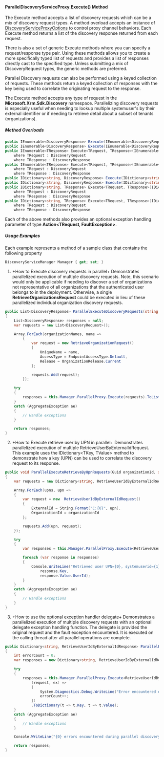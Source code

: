 #### ParallelDiscoveryServiceProxy.Execute() Method

The Execute method accepts a list of discovery requests which can be a mix of discovery request types.  A method overload accepts an instance of [DiscoveryServiceProxyOptions](DiscoveryServiceProxyOptions-Class) to control proxy channel behaviors.  Each Execute method returns a list of the discovery response returned from each request.  

There is also a set of generic Execute methods where you can specify a request/response type pair. Using these methods allows you to create a more specifically typed list of requests and provides a list of responses directly cast to the specified type. Unless submitting a mix of DiscoveryRequest types, the generic methods are preferred.

Parallel Discovery requests can also be performed using a keyed collection of requests.  These methods return a keyed collection of responses with the key being used to correlate the originating request to the response.

The Execute method accepts any type of request in the **Microsoft.Xrm.Sdk.Discovery** namespace.  Parallelizing discovery requests is especially useful when needing to lookup multiple systemuser's by their external identifier or if needing to retrieve detail about a subset of tenants (organizations).

##### Method Overloads

```c#
public IEnumerable<DiscoveryResponse> Execute(IEnumerable<DiscoveryRequest> requests)
public IEnumerable<DiscoveryResponse> Execute(IEnumerable<DiscoveryRequest> requests, DiscoveryServiceProxyOptions options)
public IEnumerable<TResponse> Execute<TRequest, TResponse>(IEnumerable<TRequest> requests)
    where TRequest : DiscoveryRequest
    where TResponse : DiscoveryResponse
public IEnumerable<TResponse> Execute<TRequest, TResponse>(IEnumerable<TRequest> requests, DiscoveryServiceProxyOptions options)
    where TRequest : DiscoveryRequest
    where TResponse : DiscoveryResponse
public IDictionary<string, DiscoveryResponse> Execute(IDictionary<string, DiscoveryRequest> requests)
public IDictionary<string, DiscoveryResponse> Execute(IDictionary<string, DiscoveryRequest> requests, DiscoveryServiceProxyOptions options)
public IDictionary<string, TResponse> Execute<TRequest, TResponse>(IDictionary<string, TRequest> requests)
    where TRequest : DiscoveryRequest
    where TResponse : DiscoveryResponse
public IDictionary<string, TResponse> Execute<TRequest, TResponse>(IDictionary<string, TRequest> requests, DiscoveryServiceProxyOptions options)
    where TRequest : DiscoveryRequest
    where TResponse : DiscoveryResponse
```

Each of the above methods also provides an optional exception handling parameter of type **Action<TRequest, FaultException<DiscoveryServiceFault>>**.

##### Usage Examples

Each example represents a method of a sample class that contains the following property

```c#
DiscoveryServiceManager Manager { get; set; }
```

1. +How to Execute discovery requests in parallel+
Demonstrates parallelized execution of multiple discovery requests.  Note, this scenario would only be applicable if needing to discover a set of organizations not representative of all organizations that the authenticated user belongs to in the deployment.  Otherwise, a single **RetrieveOrganizationsRequest** could be executed in lieu of these parallelized individual organization discovery requests.

```c#
public List<DiscoveryResponse> ParallelExecuteDiscoveryRequests(string[]() organizationNames)
{            
    List<DiscoveryResponse> responses = null;
    var requests = new List<DiscoveryRequest>();

    Array.ForEach(organizationNames, name =>
        {
            var request = new RetrieveOrganizationRequest()
            {
                UniqueName = name,
                AccessType = EndpointAccessType.Default,
                Release = OrganizationRelease.Current
            };

            requests.Add(request);
        });

    try
    {
        responses = this.Manager.ParallelProxy.Execute(requests).ToList();
    }
    catch (AggregateException ae)
    {
        // Handle exceptions
    }

    return responses;
}
```

2. +How to Execute retrieve user by UPN in parallel+
Demonstrates parallelized execution of multiple RetrieveUserByExternalIdRequest.  This example uses the IDictionary<TKey, TValue> method to demonstrate how a key (UPN) can be used to correlate the discovery request to its response.

```c#
public void ParallelExecuteRetrieveByUpnRequests(Guid organizationId, string[]() upns)
{
    var requests = new Dictionary<string, RetrieveUserIdByExternalIdRequest>();

    Array.ForEach(upns, upn =>
    {
        var request = new  RetrieveUserIdByExternalIdRequest()
        {
            ExternalId = String.Format("C:{0}", upn),
            OrganizationId = organizationId
        };

        requests.Add(upn, request);
    });

    try
    {
        var responses = this.Manager.ParallelProxy.Execute<RetrieveUserIdByExternalIdRequest, RetrieveUserIdByExternalIdResponse>(requests);

        foreach (var response in responses)
        {
            Console.WriteLine("Retrieved user UPN={0}, systemuserid={1}", 
                response.Key, 
                response.Value.UserId);
        }
    }
    catch (AggregateException ae)
    {
        // Handle exceptions
    }
}
```

3. +How to use the optional exception handler delegate+
Demonstrates a parallelized execution of multiple discovery requests with an optional delegate exception handling function. The delegate is provided the original request and the fault exception encountered. It is executed on the calling thread after all parallel operations are complete.

```c#
public Dictionary<string, RetrieveUserIdByExternalIdResponse> ParallelExecuteRequestsWithExceptionHandler(Dictionary<string, RetrieveUserIdByExternalIdRequest> requests)
{
    int errorCount = 0;
    var responses = new Dictionary<string, RetrieveUserIdByExternalIdResponse>();

    try
    {
        responses = this.Manager.ParallelProxy.Execute<RetrieveUserIdByExternalIdRequest, RetrieveUserIdByExternalIdResponse>(requests,
            (request, ex) =>
            {
                System.Diagnostics.Debug.WriteLine("Error encountered during discovery of external user with Id={0}: {1}", request.Value.ExternalId, ex.Detail.Message);
                errorCount++;
            })
            .ToDictionary(t => t.Key, t => t.Value);
    }
    catch (AggregateException ae)
    {
        // Handle exceptions
    }

    Console.WriteLine("{0} errors encountered during parallel discovery requests.", errorCount);

    return responses;
}
```